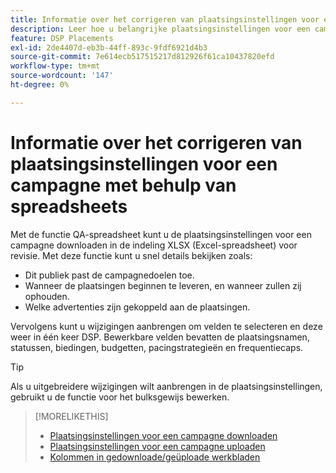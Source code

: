 ```yaml
---
title: Informatie over het corrigeren van plaatsingsinstellingen voor een campagne met behulp van spreadsheets
description: Leer hoe u belangrijke plaatsingsinstellingen voor een campagne kunt bekijken en bewerken met Excel QA-werkbladen.
feature: DSP Placements
exl-id: 2de4407d-eb3b-44ff-893c-9fdf6921d4b3
source-git-commit: 7e614ecb517515217d812926f61ca10437820efd
workflow-type: tm+mt
source-wordcount: '147'
ht-degree: 0%

---
```


# Informatie over het corrigeren van plaatsingsinstellingen voor een campagne met behulp van spreadsheets

Met de functie QA-spreadsheet kunt u de plaatsingsinstellingen voor een campagne downloaden in de indeling XLSX (Excel-spreadsheet) voor revisie. Met deze functie kunt u snel details bekijken zoals:

* Dit publiek past de campagnedoelen toe.
* Wanneer de plaatsingen beginnen te leveren, en wanneer zullen zij ophouden.
* Welke advertenties zijn gekoppeld aan de plaatsingen.

Vervolgens kunt u wijzigingen aanbrengen om velden te selecteren en deze weer in één keer DSP. Bewerkbare velden bevatten de plaatsingsnamen, statussen, biedingen, budgetten, pacingstrategieën en frequentiecaps.

>[!TIP]
>
>Als u uitgebreidere wijzigingen wilt aanbrengen in de plaatsingsinstellingen, gebruikt u de functie voor het bulksgewijs bewerken.<!-- add link once we have help on it -->

>[!MORELIKETHIS]
>
>* [Plaatsingsinstellingen voor een campagne downloaden](qa-sheet-download.md)
>* [Plaatsingsinstellingen voor een campagne uploaden](qa-sheet-upload.md)
>* [Kolommen in gedownloade/geüploade werkbladen](qa-sheet-columns.md)

